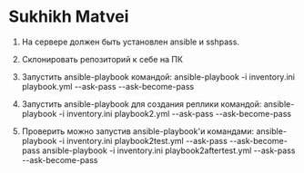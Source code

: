 # Sukhikh Matvei

1. На сервере должен быть установлен ansible и sshpass.

2. Склонировать репозиторий к себе на ПК

3. Запустить ansible-playbook командой:
ansible-playbook -i inventory.ini playbook.yml --ask-pass --ask-become-pass

4. Запустить ansible-playbook для создания реплики командой:
ansible-playbook -i inventory.ini playbook2.yml --ask-pass --ask-become-pass

5. Проверить можно запустив ansible-playbook'и командами:
ansible-playbook -i inventory.ini playbook2test.yml --ask-pass --ask-become-pass
ansible-playbook -i inventory.ini playbook2aftertest.yml --ask-pass --ask-become-pass